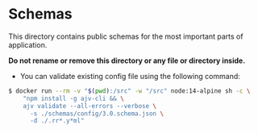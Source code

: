# Schemas

This directory contains public schemas for the most important parts of application.

**Do not rename or remove this directory or any file or directory inside.**

- You can validate existing config file using the following command:

 ```bash
 $ docker run --rm -v "$(pwd):/src" -w "/src" node:14-alpine sh -c \
     "npm install -g ajv-cli && \
     ajv validate --all-errors --verbose \
       -s ./schemas/config/3.0.schema.json \
       -d ./.rr*.y*ml"
 ```
